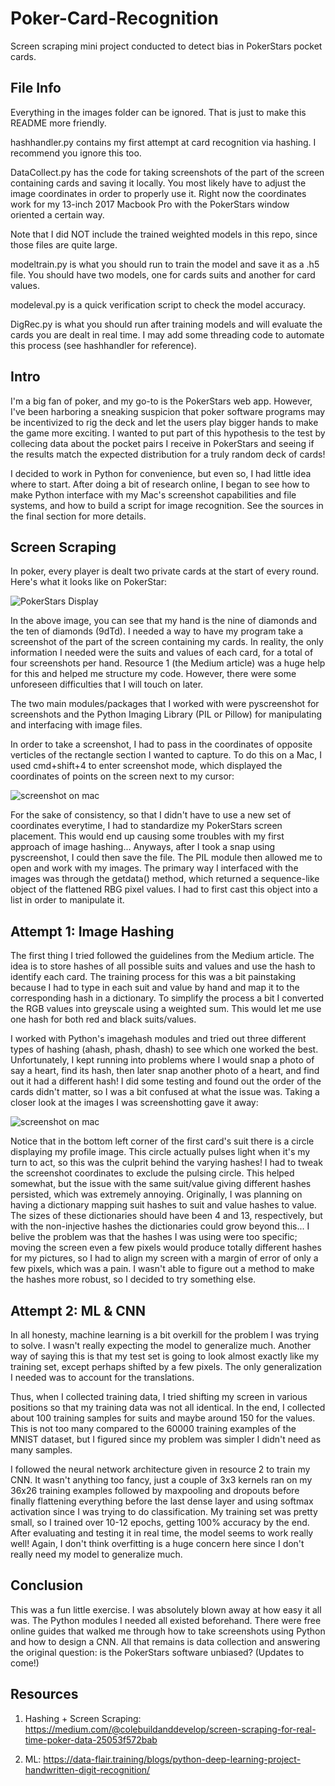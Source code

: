 # Poker-Card-Recognition
Screen scraping mini project conducted to detect bias in PokerStars pocket cards.

## File Info

Everything in the images folder can be ignored. That is just to make this README more friendly.

hashhandler.py contains my first attempt at card recognition via hashing. I recommend you ignore this too.

DataCollect.py has the code for taking screenshots of the part of the screen containing cards and saving it locally. You most likely have to adjust the image coordinates in order to properly use it. Right now the coordinates work for my 13-inch 2017 Macbook Pro with the PokerStars window oriented a certain way.

Note that I did NOT include the trained weighted models in this repo, since those files are quite large. 

modeltrain.py is what you should run to train the model and save it as a .h5 file. You should have two models, one for cards suits and another for card values.

modeleval.py is a quick verification script to check the model accuracy.

DigRec.py is what you should run after training models and will evaluate the cards you are dealt in real time. I may add some threading code to automate this process (see hashhandler for reference).

## Intro

I'm a big fan of poker, and my go-to is the PokerStars web app. However, I've been harboring a sneaking suspicion that poker software programs may be incentivized to rig the deck and let the users play bigger hands to make the game more exciting. I wanted to put part of this hypothesis to the test by collecing data about the pocket pairs I receive in PokerStars and seeing if the results match the expected distribution for a truly random deck of cards!

I decided to work in Python for convenience, but even so, I had little idea where to start. After doing a bit of research online, I began to see how to make Python interface with my Mac's screenshot capabilities and file systems, and how to build a script for image recognition. See the sources in the final section for more details.

## Screen Scraping

In poker, every player is dealt two private cards at the start of every round. Here's what it looks like on PokerStar:

<img src="/images/cards1.png" alt="PokerStars Display"/>

In the above image, you can see that my hand is the nine of diamonds and the ten of diamonds (9dTd). I needed a way to have my program take a screenshot of the part of the screen containing my cards. In reality, the only information I needed were the suits and values of each card, for a total of four screenshots per hand. Resource 1 (the Medium article) was a huge help for this and helped me structure my code. However, there were some unforeseen difficulties that I will touch on later.

The two main modules/packages that I worked with were pyscreenshot for screenshots and the Python Imaging Library (PIL or Pillow) for manipulating and interfacing with image files. 

In order to take a screenshot, I had to pass in the coordinates of opposite verticles of the rectangle section I wanted to capture. To do this on a Mac, I used cmd+shift+4 to enter screenshot mode, which displayed the coordinates of points on the screen next to my cursor:

<img src="/images/screenshot.JPG" alt="screenshot on mac"/>

For the sake of consistency, so that I didn't have to use a new set of coordinates everytime, I had to standardize my PokerStars screen placement. This would end up causing some troubles with my first approach of image hashing... Anyways, after I took a snap using pyscreenshot, I could then save the file. The PIL module then allowed me to open and work with my images. The primary way I interfaced with the images was through the getdata() method, which returned a sequence-like object of the flattened RBG pixel values. I had to first cast this object into a list in order to manipulate it.

## Attempt 1: Image Hashing

The first thing I tried followed the guidelines from the Medium article. The idea is to store hashes of all possible suits and values and use the hash to identify each card. The training process for this was a bit painstaking because I had to type in each suit and value by hand and map it to the corresponding hash in a dictionary. To simplify the process a bit I converted the RGB values into greyscale using a weighted sum. This would let me use one hash for both red and black suits/values.

I worked with Python's imagehash modules and tried out three different types of hashing (ahash, phash, dhash) to see which one worked the best. Unfortunately, I kept running into problems where I would snap a photo of say a heart, find its hash, then later snap another photo of a heart, and find out it had a different hash! I did some testing and found out the order of the cards didn't matter, so I was a bit confused at what the issue was. Taking a closer look at the images I was screenshotting gave it away:

<img src="/images/cards2.JPG" alt="screenshot on mac"/>

Notice that in the bottom left corner of the first card's suit there is a circle displaying my profile image. This circle actually pulses light when it's my turn to act, so this was the culprit behind the varying hashes! I had to tweak the screenshot coordinates to exclude the pulsing circle. This helped somewhat, but the issue with the same suit/value giving different hashes persisted, which was extremely annoying. Originally, I was planning on having a dictionary mapping suit hashes to suit and value hashes to value. The sizes of these dictionaries should have been 4 and 13, respectively, but with the non-injective hashes the dictionaries could grow beyond this... I belive the problem was that the hashes I was using were too specific; moving the screen even a few pixels would produce totally different hashes for my pictures, so I had to align my screen with a margin of error of only a few pixels, which was a pain. I wasn't able to figure out a method to make the hashes more robust, so I decided to try something else.

## Attempt 2: ML & CNN

In all honesty, machine learning is a bit overkill for the problem I was trying to solve. I wasn't really expecting the model to generalize much. Another way of saying this is that my test set is going to look almost exactly like my training set, except perhaps shifted by a few pixels. The only generalization I needed was to account for the translations.

Thus, when I collected training data, I tried shifting my screen in various positions so that my training data was not all identical. In the end, I collected about 100 training samples for suits and maybe around 150 for the values. This is not too many compared to the 60000 training examples of the MNIST dataset, but I figured since my problem was simpler I didn't need as many samples. 

I followed the neural network architecture given in resource 2 to train my CNN. It wasn't anything too fancy, just a couple of 3x3 kernels ran on my 36x26 training examples followed by maxpooling and dropouts before finally flattening everything before the last dense layer and using softmax activation since I was trying to do classification. My training set was pretty small, so I trained over 10-12 epochs, getting 100% accuracy by the end. After evaluating and testing it in real time, the model seems to work really well! Again, I don't think overfitting is a huge concern here since I don't really need my model to generalize much.

## Conclusion

This was a fun little exercise. I was absolutely blown away at how easy it all was. The Python modules I needed all existed beforehand. There were free online guides that walked me through how to take screenshots using Python and how to design a CNN. All that remains is data collection and answering the original question: is the PokerStars software unbiased? (Updates to come!)

## Resources

1. Hashing + Screen Scraping: https://medium.com/@colebuildanddevelop/screen-scraping-for-real-time-poker-data-25053f572bab

2. ML: https://data-flair.training/blogs/python-deep-learning-project-handwritten-digit-recognition/
